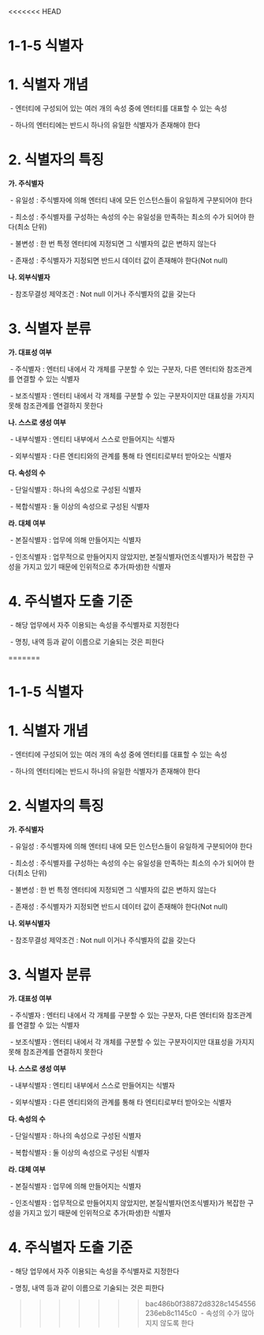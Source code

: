<<<<<<< HEAD
# 1-1-5 식별자



# 1. 식별자 개념

​    \- 엔터티에 구성되어 있는 여러 개의 속성 중에 엔터티를 대표할 수 있는 속성

​    \- 하나의 엔터티에는 반드시 하나의 유일한 식별자가 존재해야 한다



# 2. 식별자의 특징

**가. 주식별자**

​    \- 유일성 : 주식별자에 의해 엔터티 내에 모든 인스턴스들이 유일하게 구분되어야 한다

​    \- 최소성 : 주식별자를 구성하는 속성의 수는 유일성을 만족하는 최소의 수가 되어야 한다(최소 단위)

​    \- 불변성 : 한 번 특정 엔터티에 지정되면 그 식별자의 값은 변하지 않는다

​    \- 존재성 : 주식별자가 지정되면 반드시 데이터 값이 존재해야 한다(Not null)

**나. 외부식별자**

​    \- 참조무결성 제약조건 : Not null 이거나 주식별자의 값을 갖는다



# 3. 식별자 분류

**가. 대표성 여부**

​    \- 주식별자 : 엔터티 내에서 각 개체를 구분할 수 있는 구분자, 다른 엔터티와 참조관계를 연결할 수 있는 식별자

​    \- 보조식별자 : 엔터티 내에서 각 개체를 구분할 수 있는 구분자이지만 대표성을 가지지 못해 참조관계를 연결하지 못한다

**나. 스스로 생성 여부**

​    \- 내부식별자 : 엔티티 내부에서 스스로 만들어지는 식별자

​    \- 외부식별자 : 다른 엔티티와의 관계를 통해 타 엔티티로부터 받아오는 식별자

**다. 속성의 수**

​    \- 단일식별자 : 하나의 속성으로 구성된 식별자

​    \- 복합식별자 : 둘 이상의 속성으로 구성된 식별자

**라. 대체 여부**

​    \- 본질식별자 : 업무에 의해 만들어지는 식별자

​    \- 인조식별자 : 업무적으로 만들어지지 않았지만, 본질식별자(언조식별자)가 복잡한 구성을 가지고 있기 때문에 인위적으로 추가(파생)한 식별자



# 4. 주식별자 도출 기준

​    \- 해당 업무에서 자주 이용되는 속성을 주식별자로 지정한다

​    \- 명칭, 내역 등과 같이 이름으로 기술되는 것은 피한다

=======
# 1-1-5 식별자



# 1. 식별자 개념

​    \- 엔터티에 구성되어 있는 여러 개의 속성 중에 엔터티를 대표할 수 있는 속성

​    \- 하나의 엔터티에는 반드시 하나의 유일한 식별자가 존재해야 한다



# 2. 식별자의 특징

**가. 주식별자**

​    \- 유일성 : 주식별자에 의해 엔터티 내에 모든 인스턴스들이 유일하게 구분되어야 한다

​    \- 최소성 : 주식별자를 구성하는 속성의 수는 유일성을 만족하는 최소의 수가 되어야 한다(최소 단위)

​    \- 불변성 : 한 번 특정 엔터티에 지정되면 그 식별자의 값은 변하지 않는다

​    \- 존재성 : 주식별자가 지정되면 반드시 데이터 값이 존재해야 한다(Not null)

**나. 외부식별자**

​    \- 참조무결성 제약조건 : Not null 이거나 주식별자의 값을 갖는다



# 3. 식별자 분류

**가. 대표성 여부**

​    \- 주식별자 : 엔터티 내에서 각 개체를 구분할 수 있는 구분자, 다른 엔터티와 참조관계를 연결할 수 있는 식별자

​    \- 보조식별자 : 엔터티 내에서 각 개체를 구분할 수 있는 구분자이지만 대표성을 가지지 못해 참조관계를 연결하지 못한다

**나. 스스로 생성 여부**

​    \- 내부식별자 : 엔티티 내부에서 스스로 만들어지는 식별자

​    \- 외부식별자 : 다른 엔티티와의 관계를 통해 타 엔티티로부터 받아오는 식별자

**다. 속성의 수**

​    \- 단일식별자 : 하나의 속성으로 구성된 식별자

​    \- 복합식별자 : 둘 이상의 속성으로 구성된 식별자

**라. 대체 여부**

​    \- 본질식별자 : 업무에 의해 만들어지는 식별자

​    \- 인조식별자 : 업무적으로 만들어지지 않았지만, 본질식별자(언조식별자)가 복잡한 구성을 가지고 있기 때문에 인위적으로 추가(파생)한 식별자



# 4. 주식별자 도출 기준

​    \- 해당 업무에서 자주 이용되는 속성을 주식별자로 지정한다

​    \- 명칭, 내역 등과 같이 이름으로 기술되는 것은 피한다

>>>>>>> bac486b0f38872d8328c1454556236eb8c1145c0
​    \- 속성의 수가 많아지지 않도록 한다